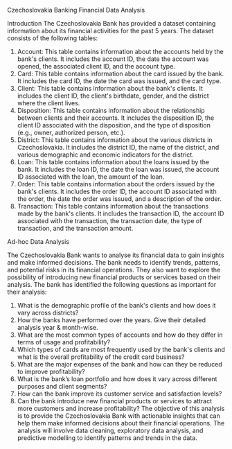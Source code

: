 Czechoslovakia Banking Financial Data Analysis

Introduction
The Czechoslovakia Bank has provided a dataset containing information about its 
financial activities for the past 5 years. The dataset consists of the following tables:
1. Account: This table contains information about the accounts held by the 
bank's clients. It includes the account ID, the date the account was opened, 
the associated client ID, and the account type.
2. Card: This table contains information about the card issued by the bank. It 
includes the card ID, the date the card was issued, and the card type.
3. Client: This table contains information about the bank's clients. It includes 
the client ID, the client's birthdate, gender, and the district where the client 
lives.
4. Disposition: This table contains information about the relationship between 
clients and their accounts. It includes the disposition ID, the client ID 
associated with the disposition, and the type of disposition (e.g., owner, 
authorized person, etc.).
5. District: This table contains information about the various districts in 
Czechoslovakia. It includes the district ID, the name of the district, and 
various demographic and economic indicators for the district.
6. Loan: This table contains information about the loans issued by the bank. It 
includes the loan ID, the date the loan was issued, the account ID associated 
with the loan, the amount of the loan.
7. Order: This table contains information about the orders issued by the bank's 
clients. It includes the order ID, the account ID associated with the order, the 
date the order was issued, and a description of the order.
8. Transaction: This table contains information about the transactions made by 
the bank's clients. It includes the transaction ID, the account ID associated
with the transaction, the transaction date, the type of transaction, and the 
transaction amount.



Ad-hoc Data Analysis

The Czechoslovakia Bank wants to analyse its financial data to gain insights and make informed 
decisions. The bank needs to identify trends, patterns, and potential risks in its financial 
operations. They also want to explore the possibility of introducing new financial products or 
services based on their analysis.
The bank has identified the following questions as important for their analysis:
1. What is the demographic profile of the bank's clients and how does it vary across 
districts?
2. How the banks have performed over the years. Give their detailed analysis year & 
month-wise.
3. What are the most common types of accounts and how do they differ in terms of usage 
and profitability?
4. Which types of cards are most frequently used by the bank's clients and what is the 
overall profitability of the credit card business?
5. What are the major expenses of the bank and how can they be reduced to improve 
profitability?
6. What is the bank’s loan portfolio and how does it vary across different purposes and 
client segments?
7. How can the bank improve its customer service and satisfaction levels?
8. Can the bank introduce new financial products or services to attract more customers and 
increase profitability?
The objective of this analysis is to provide the Czechoslovakia Bank with actionable insights that 
can help them make informed decisions about their financial operations. The analysis will 
involve data cleaning, exploratory data analysis, and predictive modelling to identify patterns 
and trends in the data.
